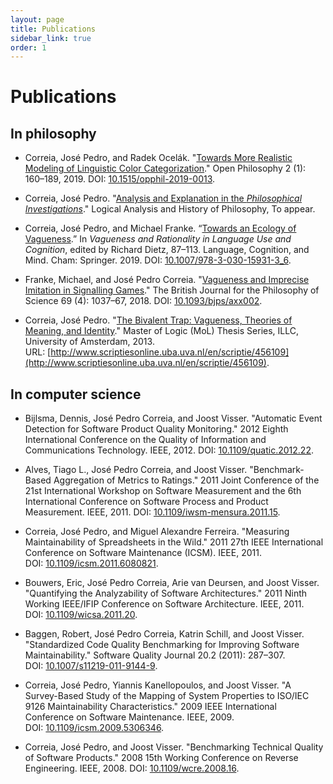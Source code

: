 ```yaml
---
layout: page
title: Publications
sidebar_link: true
order: 1
---
```


# Publications

## In philosophy

* Correia, José Pedro, and Radek Ocelák. "[Towards More Realistic Modeling of Linguistic Color
Categorization](assets/pdf/CorreiaOcelak_Towards_more_realistic.pdf)." Open Philosophy 2 (1): 160–189, 2019. DOI:&nbsp;[10.1515/opphil-2019-0013](https://doi.org/10.1515/opphil-2019-0013).


* Correia, José Pedro. "[Analysis and Explanation in the _Philosophical Investigations_](assets/pdf/Correia_Analysis_and_explanation.pdf)." Logical Analysis and History of Philosophy, To appear.

* Correia, José Pedro, and Michael Franke. “[Towards an Ecology of Vagueness](/assets/pdf/CorreiaFranke_Towards_an_Ecology_of_Vagueness.pdf).” In _Vagueness and Rationality in Language Use and Cognition_, edited by Richard Dietz, 87–113. Language, Cognition, and Mind. Cham: Springer. 2019. DOI:&nbsp;[10.1007/978-3-030-15931-3_6](https://doi.org/10.1007/978-3-030-15931-3_6).

* Franke, Michael, and José Pedro Correia. "[Vagueness and Imprecise Imitation in Signalling Games](/assets/pdf/FrankeCorreia_2016_Vagueness_and_imprecise_imitation_in_signalling_games.pdf)." The British Journal for the Philosophy of Science 69 (4): 1037–67, 2018. DOI:&nbsp;[10.1093/bjps/axx002](https://doi.org/10.1093/bjps/axx002).

* Correia, José Pedro. "[The Bivalent Trap: Vagueness, Theories of Meaning, and Identity](/assets/pdf/Correia_2013_The_bivalent_trap.pdf)." Master of Logic (MoL) Thesis Series, ILLC, University of Amsterdam, 2013. URL:&nbsp;[http://www.scriptiesonline.uba.uva.nl/en/scriptie/456109](http://www.scriptiesonline.uba.uva.nl/en/scriptie/456109).


## In computer science

* Bijlsma, Dennis, José Pedro Correia, and Joost Visser. "Automatic Event Detection for Software Product Quality Monitoring." 2012 Eighth International Conference on the Quality of Information and Communications Technology. IEEE, 2012. DOI:&nbsp;[10.1109/quatic.2012.22](http://dx.doi.org/10.1109/quatic.2012.22).

* Alves, Tiago L., José Pedro Correia, and Joost Visser. "Benchmark-Based Aggregation of Metrics to Ratings." 2011 Joint Conference of the 21st International Workshop on Software Measurement and the 6th International Conference on Software Process and Product Measurement. IEEE, 2011. DOI:&nbsp;[10.1109/iwsm-mensura.2011.15](http://dx.doi.org/10.1109/iwsm-mensura.2011.15).

* Correia, José Pedro, and Miguel Alexandre Ferreira. "Measuring Maintainability of Spreadsheets in the Wild." 2011 27th IEEE International Conference on Software Maintenance (ICSM). IEEE, 2011. DOI:&nbsp;[10.1109/icsm.2011.6080821](http://dx.doi.org/10.1109/icsm.2011.6080821).

* Bouwers, Eric, José Pedro Correia, Arie van Deursen, and Joost Visser. "Quantifying the Analyzability of Software Architectures." 2011 Ninth Working IEEE/IFIP Conference on Software Architecture. IEEE, 2011. DOI:&nbsp;[10.1109/wicsa.2011.20](http://dx.doi.org/10.1109/wicsa.2011.20).

* Baggen, Robert, José Pedro Correia, Katrin Schill, and Joost Visser. "Standardized Code Quality Benchmarking for Improving Software Maintainability." Software Quality Journal 20.2 (2011): 287–307. DOI:&nbsp;[10.1007/s11219-011-9144-9](http://dx.doi.org/10.1007/s11219-011-9144-9).

* Correia, José Pedro, Yiannis Kanellopoulos, and Joost Visser. "A Survey-Based Study of the Mapping of System Properties to ISO/IEC 9126 Maintainability Characteristics." 2009 IEEE International Conference on Software Maintenance. IEEE, 2009. DOI:&nbsp;[10.1109/icsm.2009.5306346](http://dx.doi.org/10.1109/icsm.2009.5306346).

* Correia, José Pedro, and Joost Visser. "Benchmarking Technical Quality of Software Products." 2008 15th Working Conference on Reverse Engineering. IEEE, 2008. DOI:&nbsp;[10.1109/wcre.2008.16](http://dx.doi.org/10.1109/wcre.2008.16).